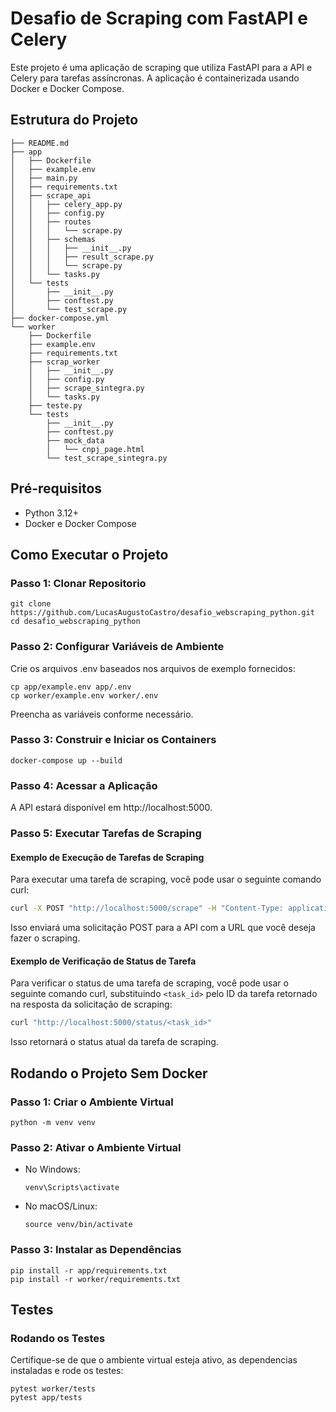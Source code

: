 # Desafio de Scraping com FastAPI e Celery

Este projeto é uma aplicação de scraping que utiliza FastAPI para a API e Celery para tarefas assíncronas. A aplicação é containerizada usando Docker e Docker Compose.

## Estrutura do Projeto
```
├── README.md
├── app
│   ├── Dockerfile
│   ├── example.env
│   ├── main.py
│   ├── requirements.txt
│   ├── scrape_api
│   │   ├── celery_app.py
│   │   ├── config.py
│   │   ├── routes
│   │   │   └── scrape.py
│   │   ├── schemas
│   │   │   ├── __init__.py
│   │   │   ├── result_scrape.py
│   │   │   └── scrape.py
│   │   └── tasks.py
│   └── tests
│       ├── __init__.py
│       ├── conftest.py
│       └── test_scrape.py
├── docker-compose.yml
└── worker
    ├── Dockerfile
    ├── example.env
    ├── requirements.txt
    ├── scrap_worker
    │   ├── __init__.py
    │   ├── config.py
    │   ├── scrape_sintegra.py
    │   └── tasks.py
    ├── teste.py
    └── tests
        ├── __init__.py
        ├── conftest.py
        ├── mock_data
        │   └── cnpj_page.html
        └── test_scrape_sintegra.py

```
## Pré-requisitos
- Python 3.12+
- Docker e Docker Compose

## Como Executar o Projeto
### Passo 1: Clonar Repositorio
```
git clone https://github.com/LucasAugustoCastro/desafio_webscraping_python.git
cd desafio_webscraping_python
```

### Passo 2: Configurar Variáveis de Ambiente
Crie os arquivos .env baseados nos arquivos de exemplo fornecidos:
```
cp app/example.env app/.env
cp worker/example.env worker/.env
```
Preencha as variáveis conforme necessário.

### Passo 3: Construir e Iniciar os Containers
```
docker-compose up --build
```

### Passo 4: Acessar a Aplicação
A API estará disponível em http://localhost:5000.

### Passo 5: Executar Tarefas de Scraping
#### Exemplo de Execução de Tarefas de Scraping
Para executar uma tarefa de scraping, você pode usar o seguinte comando curl:

```bash
curl -X POST "http://localhost:5000/scrape" -H "Content-Type: application/json" -d '{"cnpj": "Um numero de CNPJ"}'
```
Isso enviará uma solicitação POST para a API com a URL que você deseja fazer o scraping.

#### Exemplo de Verificação de Status de Tarefa

Para verificar o status de uma tarefa de scraping, você pode usar o seguinte comando curl, substituindo `<task_id>` pelo ID da tarefa retornado na resposta da solicitação de scraping:

```bash
curl "http://localhost:5000/status/<task_id>"
```
Isso retornará o status atual da tarefa de scraping.

## Rodando o Projeto Sem Docker
### Passo 1: Criar o Ambiente Virtual
```
python -m venv venv
```
### Passo 2: Ativar o Ambiente Virtual
- No Windows:
  ```
  venv\Scripts\activate
  ```
- No macOS/Linux:
  ```
  source venv/bin/activate
  ```
### Passo 3: Instalar as Dependências
```
pip install -r app/requirements.txt
pip install -r worker/requirements.txt
```

## Testes
### Rodando os Testes
Certifique-se de que o ambiente virtual esteja ativo, as dependencias instaladas e rode os testes:
```
pytest worker/tests
pytest app/tests
```
